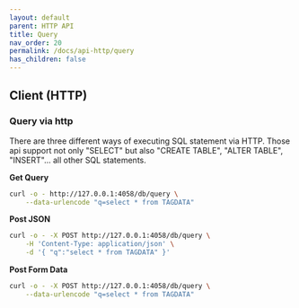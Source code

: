```yaml
---
layout: default
parent: HTTP API
title: Query
nav_order: 20
permalink: /docs/api-http/query
has_children: false
---
```



## Client (HTTP)

### Query via http

There are three different ways of executing SQL statement via HTTP.
Those api support not only "SELECT" but also "CREATE TABLE", "ALTER TABLE", "INSERT"... all other SQL statements.

**Get Query**

```sh
curl -o - http://127.0.0.1:4058/db/query \
    --data-urlencode "q=select * from TAGDATA"
```

**Post JSON**

```sh
curl -o - -X POST http://127.0.0.1:4058/db/query \
    -H 'Content-Type: application/json' \
    -d '{ "q":"select * from TAGDATA" }'
```

**Post Form Data**

```sh
curl -o - -X POST http://127.0.0.1:4058/db/query \
    --data-urlencode "q=select * from TAGDATA"
```
